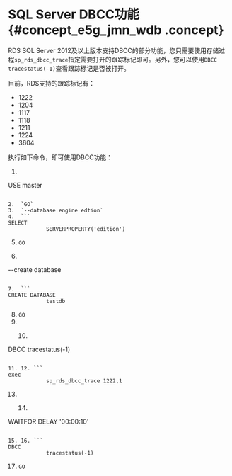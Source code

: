 # SQL Server DBCC功能 {#concept_e5g_jmn_wdb .concept}

RDS SQL Server 2012及以上版本支持DBCC的部分功能，您只需要使用存储过程`sp_rds_dbcc_trace`指定需要打开的跟踪标记即可。另外，您可以使用`DBCC tracestatus(-1)`查看跟踪标记是否被打开。

目前，RDS支持的跟踪标记有：

-   1222
-   1204
-   1117
-   1118
-   1211
-   1224
-   3604

执行如下命令，即可使用DBCC功能：

1.  ```
USE
            master
```

2.  `GO`
3.  `--database engine edtion`
4.  ```
SELECT
            SERVERPROPERTY('edition')
```

5.  `GO`
6.  ```
--create
            database
```

7.  ```
CREATE DATABASE
            testdb
```

8.  `GO`
9.  10. ```
DBCC
            tracestatus(-1)
```

11. 12. ```
exec
            sp_rds_dbcc_trace 1222,1
```

13. 14. ```
WAITFOR DELAY
            '00:00:10'
```

15. 16. ```
DBCC
            tracestatus(-1)
```

17. `GO`

